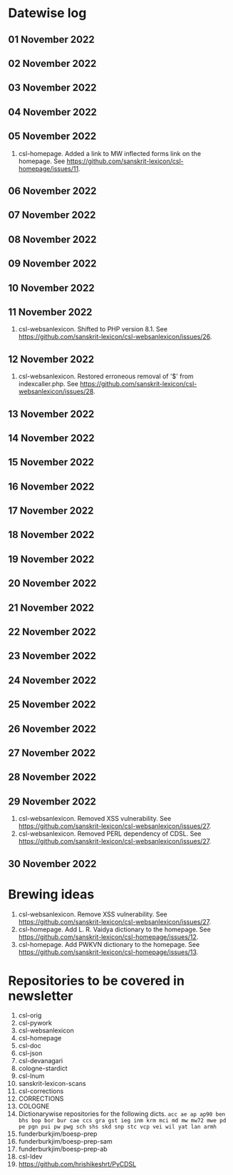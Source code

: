 # Datewise log

## 01 November 2022

## 02 November 2022

## 03 November 2022

## 04 November 2022

## 05 November 2022

1. csl-homepage. Added a link to MW inflected forms link on the homepage. See https://github.com/sanskrit-lexicon/csl-homepage/issues/11.

## 06 November 2022

## 07 November 2022

## 08 November 2022

## 09 November 2022

## 10 November 2022

## 11 November 2022

1. csl-websanlexicon. Shifted to PHP version 8.1. See https://github.com/sanskrit-lexicon/csl-websanlexicon/issues/26.

## 12 November 2022

1. csl-websanlexicon. Restored erroneous removal of '$' from indexcaller.php. See https://github.com/sanskrit-lexicon/csl-websanlexicon/issues/28.

## 13 November 2022

## 14 November 2022

## 15 November 2022

## 16 November 2022

## 17 November 2022

## 18 November 2022

## 19 November 2022

## 20 November 2022

## 21 November 2022

## 22 November 2022

## 23 November 2022

## 24 November 2022

## 25 November 2022

## 26 November 2022

## 27 November 2022

## 28 November 2022

## 29 November 2022

1. csl-websanlexicon. Removed XSS vulnerability. See https://github.com/sanskrit-lexicon/csl-websanlexicon/issues/27.
2. csl-websanlexicon. Removed PERL dependency of CDSL. See https://github.com/sanskrit-lexicon/csl-websanlexicon/issues/27.

## 30 November 2022


# Brewing ideas

1. csl-websanlexicon. Remove XSS vulnerability. See https://github.com/sanskrit-lexicon/csl-websanlexicon/issues/27.
2. csl-homepage. Add L. R. Vaidya dictionary to the homepage. See https://github.com/sanskrit-lexicon/csl-homepage/issues/12.
3. csl-homepage. Add PWKVN dictionary to the homepage. See https://github.com/sanskrit-lexicon/csl-homepage/issues/13.

# Repositories to be covered in newsletter

1. csl-orig
2. csl-pywork
3. csl-websanlexicon
4. csl-homepage
5. csl-doc
6. csl-json
7. csl-devanagari
8. cologne-stardict
9. csl-lnum
10. sanskrit-lexicon-scans
11. csl-corrections
12. CORRECTIONS
13. COLOGNE
14. Dictionarywise repositories for the following dicts. 
`acc ae ap ap90 ben bhs bop bor bur cae ccs gra gst ieg inm krm mci md mw mw72 mwe pd pe pgn pui pw pwg sch shs skd snp stc vcp vei wil yat lan armh`
15. funderburkjim/boesp-prep
16. funderburkjim/boesp-prep-sam
17. funderburkjim/boesp-prep-ab
18. csl-ldev
19. https://github.com/hrishikeshrt/PyCDSL

